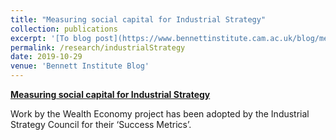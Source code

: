 ```yaml
---
title: "Measuring social capital for Industrial Strategy"
collection: publications
excerpt: '[To blog post](https://www.bennettinstitute.cam.ac.uk/blog/measuring-social-capital-industrial-strategy/)'
permalink: /research/industrialStrategy
date: 2019-10-29
venue: 'Bennett Institute Blog'
---
```


[**Measuring social capital for Industrial Strategy**](https://www.bennettinstitute.cam.ac.uk/blog/measuring-social-capital-industrial-strategy/)

Work by the Wealth Economy project has been adopted by the Industrial Strategy Council for their ‘Success Metrics’.
